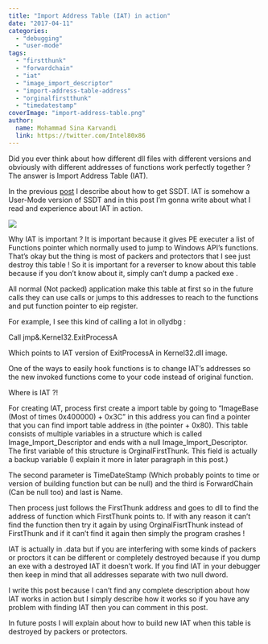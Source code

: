 ```yaml
---
title: "Import Address Table (IAT) in action"
date: "2017-04-11"
categories: 
  - "debugging"
  - "user-mode"
tags: 
  - "firstthunk"
  - "forwardchain"
  - "iat"
  - "image_import_descriptor"
  - "import-address-table-address"
  - "orginalfirstthunk"
  - "timedatestamp"
coverImage: "import-address-table.png"
author:
  name: Mohammad Sina Karvandi
  link: https://twitter.com/Intel80x86
---
```


Did you ever think about how different dll files with different versions and obviously with different addresses of functions work perfectly together ? The answer is Import Address Table (IAT).

In the previous [post](/topics/how-to-get-every-details-about-ssdt-gdt-idt-in-a-blink-of-an-eye/) I describe about how to get SSDT. IAT is somehow a User-Mode version of SSDT and in this post I’m gonna write about what I read and experience about IAT in action.

![](../../assets/images/import-address-table.png)

Why IAT is important ? It is important because it gives PE executer a list of Functions pointer which normally used to jump to Windows API’s functions. That’s okay but the thing is most of packers and protectors that I see just destroy this table ! So it is important for a reverser to know about this table because if you don’t know about it, simply can’t dump a packed exe .

All normal (Not packed) application make this table at first so in the future calls they can use calls or jumps to this addresses to reach to the functions and put function pointer to eip register.

For example, I see this kind of calling a lot in ollydbg :

Call jmp&.Kernel32.ExitProcessA

Which points to IAT version of ExitProcessA in Kernel32.dll image.

One of the ways to easily hook functions is to change IAT’s addresses so the new invoked functions come to your code instead of original function.

Where is IAT ?!

For creating IAT, process first create a import table by going to “ImageBase (Most of times 0x400000) + 0x3C” in this address you can find a pointer that you can find import table address in (the pointer + 0x80). This table consists of multiple variables in a structure which is called Image\_Import\_Descriptor and ends with a null Image\_Import\_Descriptor. The first variable of this structure is OrginalFirstThunk. This field is actually a backup variable (I explain it more in later paragraph in this post.)

The second parameter is TimeDateStamp (Which probably points to time or version of building function but can be null) and the third is ForwardChain (Can be null too) and last is Name.

Then process just follows the FirstThunk address and goes to dll to find the address of function which FirstThunk points to. If with any reason it can’t find the function then try it again by using OrginalFisrtThunk instead of FirstThunk and if it can’t find it again then simply the program crashes !

IAT is actually in .data but if you are interfering with some kinds of packers or proctors it can be different or completely destroyed because if you dump an exe with a destroyed IAT it doesn’t work. If you find IAT in your debugger then keep in mind that all addresses separate with two null dword.

I write this post because I can’t find any complete description about how IAT works in action but I simply describe how it works so if you have any problem with finding IAT then you can comment in this post.

In future posts I will explain about how to build new IAT when this table is destroyed by packers or protectors.
